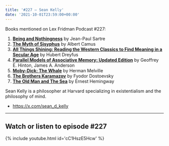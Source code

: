 ```yaml
---
title: '#227 – Sean Kelly'
date: '2021-10-01T23:59:00+00:00'
---
```


Books mentioned on Lex Fridman Podcast #227:

1. <b><a href="https://amzn.to/3QH6iU9" target="_blank" rel="sponsored noopener noreferrer">Being and Nothingness</a></b> by Jean-Paul Sartre
2. <b><a href="https://amzn.to/3QGLigv" target="_blank" rel="sponsored noopener noreferrer">The Myth of Sisyphus</a></b> by Albert Camus
3. <b><a href="https://amzn.to/3ZyJTfP" target="_blank" rel="sponsored noopener noreferrer">All Things Shining: Reading the Western Classics to Find Meaning in a Secular Age</a></b> by Hubert Dreyfus
4. <b><a href="https://amzn.to/3X9BCgF" target="_blank" rel="sponsored noopener noreferrer">Parallel Models of Associative Memory: Updated Edition</a></b> by Geoffrey E. Hinton, James A. Anderson
5. <b><a href="https://amzn.to/3ZyAF37" target="_blank" rel="sponsored noopener noreferrer">Moby-Dick: The Whale</a></b> by Herman Melville
6. <b><a href="https://amzn.to/3QGF5AR" target="_blank" rel="sponsored noopener noreferrer">The Brothers Karamazov</a></b> by Fyodor Dostoevsky
7. <b><a href="https://amzn.to/3GGnchg" target="_blank" rel="sponsored noopener noreferrer">The Old Man and The Sea</a></b> by Ernest Hemingway

<!--more-->

Sean Kelly is a philosopher at Harvard specializing in existentialism and the philosophy of mind.

- <a href="https://x.com/sean_d_kelly" target="_blank">https://x.com/sean_d_kelly</a>

- - - - - -

## Watch or listen to episode #227

{% include youtube.html id='cC1HszE5Hcw' %}